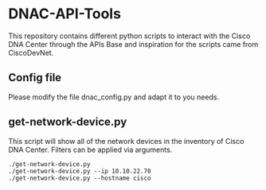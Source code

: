 # DNAC-API-Tools

This repository contains different python scripts to interact with the Cisco DNA Center through the APIs
Base and inspiration for the scripts came from CiscoDevNet.

## Config file
Please modify the file dnac_config.py and adapt it to you needs.

## get-network-device.py
This script will show all of the network devices in the inventory of Cisco DNA Center. Filters can be applied via arguments.
```buildoutcfg
./get-network-device.py
./get-network-device.py --ip 10.10.22.70
./get-network-device.py --hostname cisco

```
